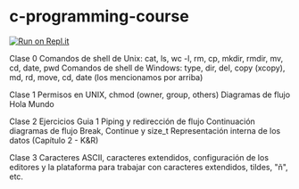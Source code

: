 # c-programming-course
[![Run on Repl.it](https://repl.it/badge/github/froasio/c-programming-course)](https://repl.it/github/froasio/c-programming-course)


Clase 0
Comandos de shell de Unix: cat, ls, wc -l, rm, cp, mkdir, rmdir, mv, cd, date, pwd
Comandos de shell de Windows: type, dir, del, copy (xcopy), md, rd, move, cd, date (los mencionamos por arriba)

Clase 1
Permisos en UNIX, chmod (owner, group, others)
Diagramas de flujo
Hola Mundo

Clase 2
Ejercicios Guia 1
Piping y redirección de flujo
Continuación diagramas de flujo
Break, Continue y size_t
Representación interna de los datos (Capítulo 2 - K&R)

Clase 3
Caracteres ASCII, caracteres extendidos, configuración de los editores y la plataforma para trabajar con caracteres extendidos, tildes, "ñ", etc.
